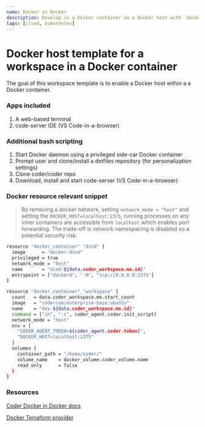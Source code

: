 ```yaml
---
name: Docker in Docker
description: Develop in a Docker container on a Docker host with `docker build` and `docker run` and `docker compose` available.
tags: [cloud, kubernetes]
---
```


# Docker host template for a workspace in a Docker container

The goal of this workspace template is to enable a Docker host within a a Docker container.

### Apps included
1. A web-based terminal
1. code-server IDE (VS Code-in-a-browser)

### Additional bash scripting
1. Start Docker daemon using a privileged side-car Docker container
1. Prompt user and clone/install a dotfiles repository (for personalization settings)
1. Clone coder/coder repo
1. Download, install and start code-server (VS Code-in-a-browser)

### Docker resource relevant snippet

> By removing a docker network, setting `network_mode = "host"` and setting the
> `DOCKER_HOST=localhost:2375`, running processes on any inner containers are
> accessible from `localhost` which enables port forwarding. The trade-off is
> network namespacing is disabled so a potential security risk.
>
```sh
resource "docker_container" "dind" {
  image      = "docker:dind"
  privileged = true
  network_mode = "host"
  name       = "dind-${data.coder_workspace.me.id}"
  entrypoint = ["dockerd", "-H", "tcp://0.0.0.0:2375"]
}

resource "docker_container" "workspace" {
  count   = data.coder_workspace.me.start_count
  image   = "codercom/enterprise-base:ubuntu"
  name    = "dev-${data.coder_workspace.me.id}"
  command = ["sh", "-c", coder_agent.coder.init_script]
  network_mode = "host"
  env = [
    "CODER_AGENT_TOKEN=${coder_agent.coder.token}",
    "DOCKER_HOST=localhost:2375"
  ]
  volumes {
    container_path = "/home/coder/"
    volume_name    = docker_volume.coder_volume.name
    read_only      = false
  }
}
```

### Resources

[Coder Docker in Docker docs](https://coder.com/docs/coder-oss/latest/templates/docker-in-docker)

[Docker Terraform provider](https://registry.terraform.io/providers/kreuzwerker/docker/latest/docs)
